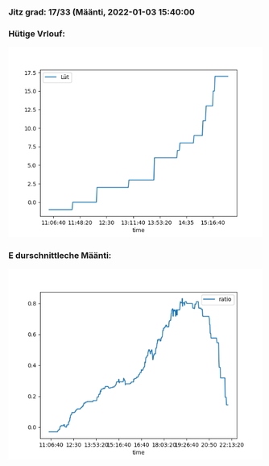 ### Jitz grad: 17/33 (Määnti, 2022-01-03 15:40:00

### Hütige Vrlouf:
![Graph](Today.png)

### E durschnittleche Määnti:
![Graph](Määnti.png)